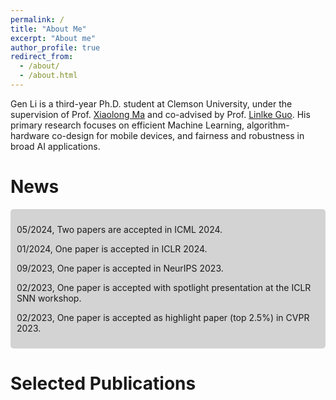 ```yaml
---
permalink: /
title: "About Me"
excerpt: "About me"
author_profile: true
redirect_from: 
  - /about/
  - /about.html
---
```


Gen Li is a third-year Ph.D. student at Clemson University, under the supervision of Prof. [Xiaolong Ma](https://xiaolongma2016.com/) and co-advised by Prof. [Linlke Guo](https://cecas.clemson.edu/~linkeg/index.html). His primary research focuses on efficient Machine Learning, algorithm-hardware co-design for mobile devices, and fairness and robustness in broad AI applications.

News
======

<div style="background-color: #d3d3d3; padding: 10px; border-radius: 5px;">
  
<p>05/2024, Two papers are accepted in ICML 2024.</p>

<p>01/2024, One paper is accepted in ICLR 2024.</p>

<p>09/2023, One paper is accepted in NeurIPS 2023.</p>

<p>02/2023, One paper is accepted with spotlight presentation at the ICLR SNN workshop.</p>

<p>02/2023, One paper is accepted as highlight paper (top 2.5%) in CVPR 2023.</p>

</div>

Selected Publications
======
